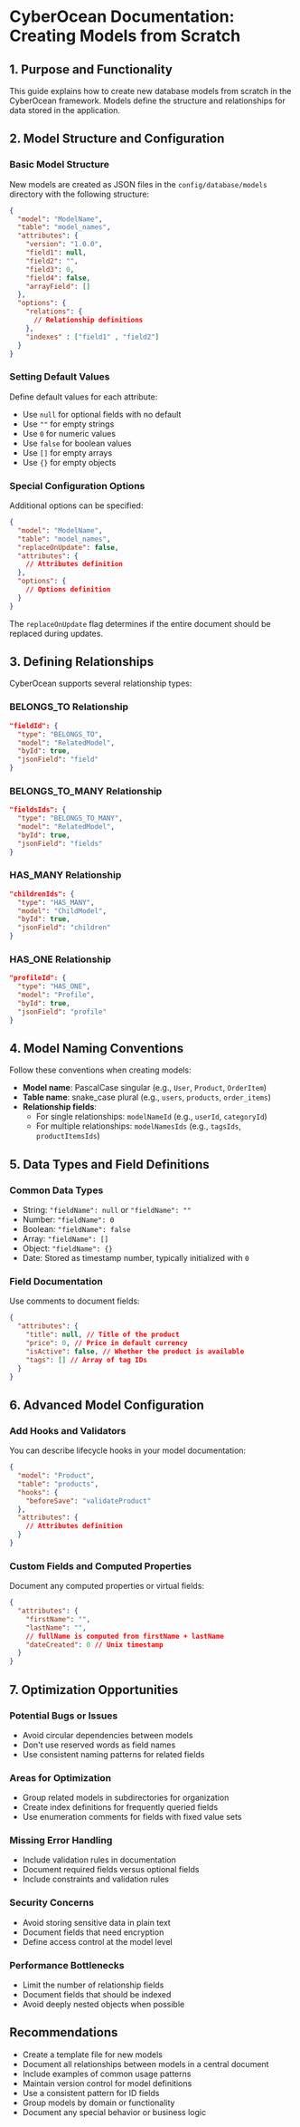 # CyberOcean Documentation: Creating Models from Scratch

## 1. Purpose and Functionality

This guide explains how to create new database models from scratch in the CyberOcean framework. Models define the structure and relationships for data stored in the application.

## 2. Model Structure and Configuration

### Basic Model Structure

New models are created as JSON files in the `config/database/models` directory with the following structure:

```json
{
  "model": "ModelName",
  "table": "model_names",
  "attributes": {
    "version": "1.0.0",
    "field1": null,
    "field2": "",
    "field3": 0,
    "field4": false,
    "arrayField": []
  },
  "options": {
    "relations": {
      // Relationship definitions
    },
    "indexes" : ["field1" , "field2"]
  }
}


```

### Setting Default Values

Define default values for each attribute:

- Use `null` for optional fields with no default
- Use `""` for empty strings
- Use `0` for numeric values
- Use `false` for boolean values
- Use `[]` for empty arrays
- Use `{}` for empty objects

### Special Configuration Options

Additional options can be specified:

```json
{
  "model": "ModelName",
  "table": "model_names",
  "replaceOnUpdate": false,
  "attributes": {
    // Attributes definition
  },
  "options": {
    // Options definition
  }
}

```

The `replaceOnUpdate` flag determines if the entire document should be replaced during updates.

## 3. Defining Relationships

CyberOcean supports several relationship types:

### BELONGS_TO Relationship

```json
"fieldId": {
  "type": "BELONGS_TO",
  "model": "RelatedModel",
  "byId": true,
  "jsonField": "field"
}

```

### BELONGS_TO_MANY Relationship

```json
"fieldsIds": {
  "type": "BELONGS_TO_MANY",
  "model": "RelatedModel",
  "byId": true,
  "jsonField": "fields"
}

```

### HAS_MANY Relationship

```json
"childrenIds": {
  "type": "HAS_MANY",
  "model": "ChildModel",
  "byId": true,
  "jsonField": "children"
}

```

### HAS_ONE Relationship

```json
"profileId": {
  "type": "HAS_ONE",
  "model": "Profile",
  "byId": true,
  "jsonField": "profile"
}

```

## 4. Model Naming Conventions

Follow these conventions when creating models:

- **Model name**: PascalCase singular (e.g., `User`, `Product`, `OrderItem`)
- **Table name**: snake_case plural (e.g., `users`, `products`, `order_items`)
- **Relationship fields**:
    - For single relationships: `modelNameId` (e.g., `userId`, `categoryId`)
    - For multiple relationships: `modelNamesIds` (e.g., `tagsIds`, `productItemsIds`)

## 5. Data Types and Field Definitions

### Common Data Types

- String: `"fieldName": null` or `"fieldName": ""`
- Number: `"fieldName": 0`
- Boolean: `"fieldName": false`
- Array: `"fieldName": []`
- Object: `"fieldName": {}`
- Date: Stored as timestamp number, typically initialized with `0`

### Field Documentation

Use comments to document fields:

```json
{
  "attributes": {
    "title": null, // Title of the product
    "price": 0, // Price in default currency
    "isActive": false, // Whether the product is available
    "tags": [] // Array of tag IDs
  }
}

```

## 6. Advanced Model Configuration

### Add Hooks and Validators

You can describe lifecycle hooks in your model documentation:

```json
{
  "model": "Product",
  "table": "products",
  "hooks": {
    "beforeSave": "validateProduct"
  },
  "attributes": {
    // Attributes definition
  }
}

```

### Custom Fields and Computed Properties

Document any computed properties or virtual fields:

```json
{
  "attributes": {
    "firstName": "",
    "lastName": "",
    // fullName is computed from firstName + lastName
    "dateCreated": 0 // Unix timestamp
  }
}

```

## 7. Optimization Opportunities

### Potential Bugs or Issues

- Avoid circular dependencies between models
- Don't use reserved words as field names
- Use consistent naming patterns for related fields

### Areas for Optimization

- Group related models in subdirectories for organization
- Create index definitions for frequently queried fields
- Use enumeration comments for fields with fixed value sets

### Missing Error Handling

- Include validation rules in documentation
- Document required fields versus optional fields
- Include constraints and validation rules

### Security Concerns

- Avoid storing sensitive data in plain text
- Document fields that need encryption
- Define access control at the model level

### Performance Bottlenecks

- Limit the number of relationship fields
- Document fields that should be indexed
- Avoid deeply nested objects when possible

## Recommendations

- Create a template file for new models
- Document all relationships between models in a central document
- Include examples of common usage patterns
- Maintain version control for model definitions
- Use a consistent pattern for ID fields
- Group models by domain or functionality
- Document any special behavior or business logic